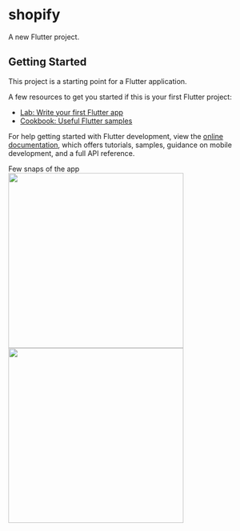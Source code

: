 # shopify

A new Flutter project.

## Getting Started

This project is a starting point for a Flutter application.

A few resources to get you started if this is your first Flutter project:

- [Lab: Write your first Flutter app](https://docs.flutter.dev/get-started/codelab)
- [Cookbook: Useful Flutter samples](https://docs.flutter.dev/cookbook)

For help getting started with Flutter development, view the
[online documentation](https://docs.flutter.dev/), which offers tutorials,
samples, guidance on mobile development, and a full API reference.<br>


Few snaps of the app<br>
<img src="https://github.com/dhirajchaurasiya10/shoppify/assets/106879418/004bcc8a-dff2-46a1-b52b-6bbcde6434ed" width="350"><br>
<img src="https://github.com/dhirajchaurasiya10/shoppify/assets/106879418/d9b787f6-56b1-4a4e-94f7-4ffebe96a9d5" width="350">


